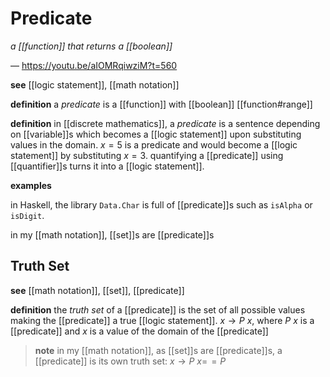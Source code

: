 # Predicate

_a [[function]] that returns a [[boolean]]_

&mdash; <https://youtu.be/aIOMRqiwziM?t=560>

**see** [[logic statement]], [[math notation]]

**definition** a _predicate_ is a [[function]] with [[boolean]] [[function#range]]

**definition** in [[discrete mathematics]], a _predicate_ is a sentence depending on [[variable]]s which becomes a [[logic statement]] upon substituting values in the domain. $x = 5$ is a predicate and would become a [[logic statement]] by substituting $x = 3$. quantifying a [[predicate]] using [[quantifier]]s turns it into a [[logic statement]].

**examples**

in Haskell, the library `Data.Char` is full of [[predicate]]s such as `isAlpha` or `isDigit`.

in my [[math notation]], [[set]]s are [[predicate]]s

## Truth Set

**see** [[math notation]], [[set]], [[predicate]]

**definition** the _truth set_ of a [[predicate]] is the set of all possible values making the [[predicate]] a true [[logic statement]]. $x \rightarrow P\ x$, where $P\ x$ is a [[predicate]] and $x$ is a value of the domain of the [[predicate]]

> **note** in my [[math notation]], as [[set]]s are [[predicate]]s, a [[predicate]] is its own truth set: $x \rightarrow P\ x =\!= P$
